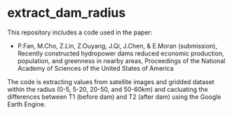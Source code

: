 # extract_dam_radius

This repository includes a code used in the paper: 

- P.Fan, M.Cho, Z.Lin, Z.Ouyang, J.Qi, J.Chen, & E.Moran (submission), Recently constructed hydropower dams reduced economic production, population, and greenness in nearby areas, Proceedings of the National Academy of Sciences of the United States of America

The code is extracting values from satellite images and gridded dataset within the radius (0-5, 5-20, 20-50, and 50-60km) and cacluating the differences between T1 (before dam) and T2 (after dam) using the Google Earth Engine.
